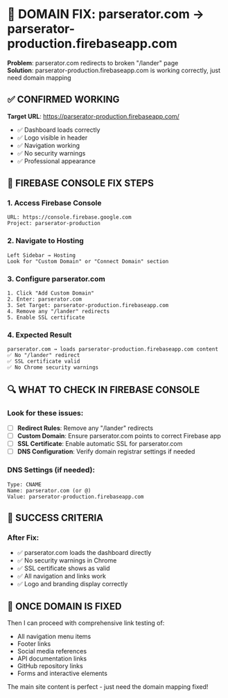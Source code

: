 # 🚨 DOMAIN FIX: parserator.com → parserator-production.firebaseapp.com

**Problem**: parserator.com redirects to broken "/lander" page  
**Solution**: parserator-production.firebaseapp.com is working correctly, just need domain mapping

## ✅ CONFIRMED WORKING

**Target URL**: https://parserator-production.firebaseapp.com/
- ✅ Dashboard loads correctly
- ✅ Logo visible in header  
- ✅ Navigation working
- ✅ No security warnings
- ✅ Professional appearance

## 🔧 FIREBASE CONSOLE FIX STEPS

### **1. Access Firebase Console**
```
URL: https://console.firebase.google.com
Project: parserator-production
```

### **2. Navigate to Hosting**
```
Left Sidebar → Hosting
Look for "Custom Domain" or "Connect Domain" section
```

### **3. Configure parserator.com**
```
1. Click "Add Custom Domain" 
2. Enter: parserator.com
3. Set Target: parserator-production.firebaseapp.com
4. Remove any "/lander" redirects
5. Enable SSL certificate
```

### **4. Expected Result**
```
parserator.com → loads parserator-production.firebaseapp.com content
✅ No "/lander" redirect
✅ SSL certificate valid
✅ No Chrome security warnings
```

## 🔍 WHAT TO CHECK IN FIREBASE CONSOLE

### **Look for these issues**:
- [ ] **Redirect Rules**: Remove any "/lander" redirects
- [ ] **Custom Domain**: Ensure parserator.com points to correct Firebase app
- [ ] **SSL Certificate**: Enable automatic SSL for parserator.com
- [ ] **DNS Configuration**: Verify domain registrar settings if needed

### **DNS Settings (if needed)**:
```
Type: CNAME
Name: parserator.com (or @)
Value: parserator-production.firebaseapp.com
```

## 🎯 SUCCESS CRITERIA

### **After Fix**:
- ✅ parserator.com loads the dashboard directly
- ✅ No security warnings in Chrome
- ✅ SSL certificate shows as valid
- ✅ All navigation and links work
- ✅ Logo and branding display correctly

## 🚀 ONCE DOMAIN IS FIXED

Then I can proceed with comprehensive link testing of:
- All navigation menu items
- Footer links  
- Social media references
- API documentation links
- GitHub repository links
- Forms and interactive elements

The main site content is perfect - just need the domain mapping fixed!